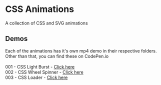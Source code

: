 # CSS Animations
A collection of CSS and SVG animations

## Demos
Each of the animations has it's own mp4 demo in their respective folders. Other than that, you can find these on CodePen.io<br><br>
001 - CSS Light Burst - [Click here](https://codepen.io/mpsinghk/full/JBVQbp/)<br>
002 - CSS Wheel Spinner - [Click here](https://codepen.io/mpsinghk/full/mGyvMg/)<br>
003 - CSS Loader - [Click here](https://codepen.io/mpsinghk/full/WgvKeG/)<br>
